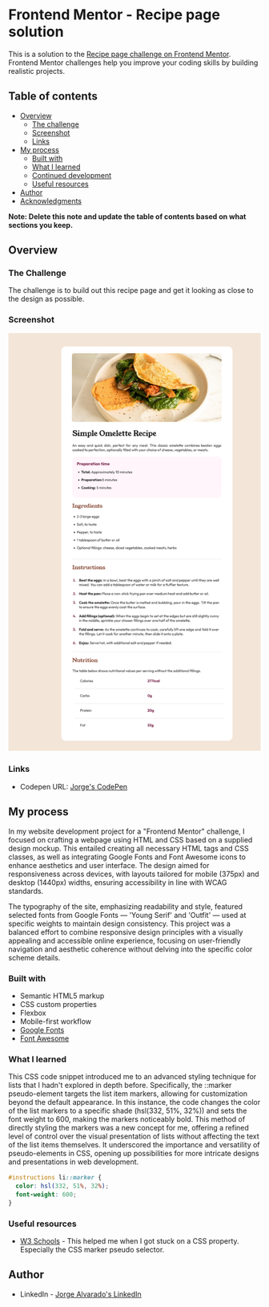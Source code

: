 # Frontend Mentor - Recipe page solution

This is a solution to the [Recipe page challenge on Frontend Mentor](https://www.frontendmentor.io/challenges/recipe-page-KiTsR8QQKm). Frontend Mentor challenges help you improve your coding skills by building realistic projects.

## Table of contents

- [Overview](#overview)
  - [The challenge](#the-challenge)
  - [Screenshot](#screenshot)
  - [Links](#links)
- [My process](#my-process)
  - [Built with](#built-with)
  - [What I learned](#what-i-learned)
  - [Continued development](#continued-development)
  - [Useful resources](#useful-resources)
- [Author](#author)
- [Acknowledgments](#acknowledgments)

**Note: Delete this note and update the table of contents based on what sections you keep.**

## Overview

### The Challenge

The challenge is to build out this recipe page and get it looking as close to the design as possible.

### Screenshot

![](/Project1_RecipePage/assets/images/screenshot.png)

### Links

- Codepen URL: [Jorge's CodePen](https://codepen.io/Jorge-Alvarado-the-selector/details/MWRoeJd)

## My process

In my website development project for a "Frontend Mentor" challenge, I focused on crafting a webpage using HTML and CSS based on a supplied design mockup. This entailed creating all necessary HTML tags and CSS classes, as well as integrating Google Fonts and Font Awesome icons to enhance aesthetics and user interface. The design aimed for responsiveness across devices, with layouts tailored for mobile (375px) and desktop (1440px) widths, ensuring accessibility in line with WCAG standards.

The typography of the site, emphasizing readability and style, featured selected fonts from Google Fonts — 'Young Serif' and 'Outfit' — used at specific weights to maintain design consistency. This project was a balanced effort to combine responsive design principles with a visually appealing and accessible online experience, focusing on user-friendly navigation and aesthetic coherence without delving into the specific color scheme details.

### Built with

- Semantic HTML5 markup
- CSS custom properties
- Flexbox
- Mobile-first workflow
- [Google Fonts](https://fonts.google.com/)
- [Font Awesome](https://fontawesome.com/)

### What I learned

This CSS code snippet introduced me to an advanced styling technique for lists that I hadn't explored in depth before. Specifically, the ::marker pseudo-element targets the list item markers, allowing for customization beyond the default appearance. In this instance, the code changes the color of the list markers to a specific shade (hsl(332, 51%, 32%)) and sets the font weight to 600, making the markers noticeably bold. This method of directly styling the markers was a new concept for me, offering a refined level of control over the visual presentation of lists without affecting the text of the list items themselves. It underscored the importance and versatility of pseudo-elements in CSS, opening up possibilities for more intricate designs and presentations in web development.

```css
#instructions li::marker {
  color: hsl(332, 51%, 32%);
  font-weight: 600;
}
```

### Useful resources

- [W3 Schools](https://www.w3schools.com/) - This helped me when I got stuck on a CSS property. Especially the CSS marker pseudo selector.

## Author

- LinkedIn - [Jorge Alvarado's LinkedIn](https://www.linkedin.com/in/jorgesoftwardev/)
